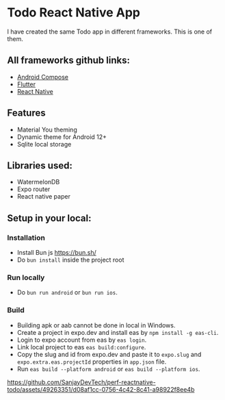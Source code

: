 # Todo React Native App

I have created the same Todo app in different frameworks.
This is one of them.

## All frameworks github links:
- [Android Compose](https://github.com/SanjayDevTech/perf-android-compose-todo)
- [Flutter](https://github.com/SanjayDevTech/perf-flutter-todo)
- [React Native](https://github.com/SanjayDevTech/perf-reactnative-todo)

## Features
- Material You theming
- Dynamic theme for Android 12+
- Sqlite local storage

## Libraries used:
- WatermelonDB
- Expo router
- React native paper

## Setup in your local:

### Installation
- Install Bun js https://bun.sh/
- Do `bun install` inside the project root

### Run locally
- Do `bun run android` or `bun run ios`.

### Build
- Building apk or aab cannot be done in local in Windows.
- Create a project in expo.dev and install eas by `npm install -g eas-cli`.
- Login to expo account from eas by `eas login`.
- Link local project to eas `eas build:configure`.
- Copy the slug and id from expo.dev and paste it to `expo.slug` and `expo.extra.eas.projectId` properties in `app.json` file.
- Run `eas build --platform android` or `eas build --platform ios`.

https://github.com/SanjayDevTech/perf-reactnative-todo/assets/49263351/d08af1cc-0756-4c42-8c41-a98922f8ee4b
